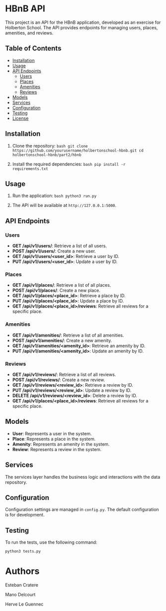 # HBnB API

This project is an API for the HBnB application, developed as an exercise for Holberton School. The API provides endpoints for managing users, places, amenities, and reviews.

## Table of Contents

- [Installation](#installation)
- [Usage](#usage)
- [API Endpoints](#api-endpoints)
    - [Users](#users)
    - [Places](#places)
    - [Amenities](#amenities)
    - [Reviews](#reviews)
- [Models](#models)
- [Services](#services)
- [Configuration](#configuration)
- [Testing](#testing)
- [License](#license)

## Installation

1. Clone the repository:
        ```bash
        git clone https://github.com/yourusername/holbertonschool-hbnb.git
        cd holbertonschool-hbnb/part2/hbnb
        ```


2. Install the required dependencies:
        ```bash
        pip install -r requirements.txt
        ```

## Usage

1. Run the application:
        ```bash
        python3 run.py
        ```

2. The API will be available at `http://127.0.0.1:5000`.

## API Endpoints

### Users

- **GET /api/v1/users/**: Retrieve a list of all users.
- **POST /api/v1/users/**: Create a new user.
- **GET /api/v1/users/<user_id>**: Retrieve a user by ID.
- **PUT /api/v1/users/<user_id>**: Update a user by ID.

### Places

- **GET /api/v1/places/**: Retrieve a list of all places.
- **POST /api/v1/places/**: Create a new place.
- **GET /api/v1/places/<place_id>**: Retrieve a place by ID.
- **PUT /api/v1/places/<place_id>**: Update a place by ID.
- **GET /api/v1/places/<place_id>/reviews**: Retrieve all reviews for a specific place.

### Amenities

- **GET /api/v1/amenities/**: Retrieve a list of all amenities.
- **POST /api/v1/amenities/**: Create a new amenity.
- **GET /api/v1/amenities/<amenity_id>**: Retrieve an amenity by ID.
- **PUT /api/v1/amenities/<amenity_id>**: Update an amenity by ID.

### Reviews

- **GET /api/v1/reviews/**: Retrieve a list of all reviews.
- **POST /api/v1/reviews/**: Create a new review.
- **GET /api/v1/reviews/<review_id>**: Retrieve a review by ID.
- **PUT /api/v1/reviews/<review_id>**: Update a review by ID.
- **DELETE /api/v1/reviews/<review_id>**: Delete a review by ID.
- **GET /api/v1/places/<place_id>/reviews**: Retrieve all reviews for a specific place.

## Models

- **User**: Represents a user in the system.
- **Place**: Represents a place in the system.
- **Amenity**: Represents an amenity in the system.
- **Review**: Represents a review in the system.

## Services

The services layer handles the business logic and interactions with the data repository.

## Configuration

Configuration settings are managed in `config.py`. The default configuration is for development.

## Testing

To run the tests, use the following command:
```bash
python3 tests.py
```

# Authors
Esteban Cratere


Mano Delcourt 


Herve Le Guennec